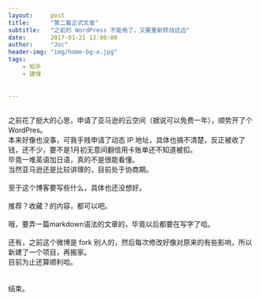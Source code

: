 ```yaml
---
layout:     post
title:      "第二篇正式文章"
subtitle:   "之前的 WordPress 不能用了，又要重新转战这边"
date:       2017-01-21 12:00:00
author:     "Joc"
header-img: "img/home-bg-o.jpg"
tags:
    - 知乎
    - 建博
   
    
---
```


<div>
<br>之前花了挺大的心思，申请了亚马逊的云空间（据说可以免费一年），顺势开了个 WordPres。
<br>本来好像也没事，可我手贱申请了动态 IP 地址，具体也搞不清楚，反正被收了钱，还不少，要不是1月初无意间翻信用卡账单还不知道被扣。
<br>毕竟一堆英语加日语，真的不是很能看懂。
<br>当然亚马逊还是比较讲理的，目前处于协商期。
<br>
<br>至于这个博客要写些什么，具体也还没想好。
<br>
<br>推荐？收藏？的内容，都可以吧。
<br>
<br>哦，要弄一篇markdown语法的文章的，毕竟以后都要在写字了哈。
<br>
<br>还有，之前这个微博是 fork 别人的，然后每次修改好像对原来的有些影响，所以新建了一个项目，再搬家。
<br>目前为止还算顺利哈。
<br>
<br>
<br>结束。

<div>